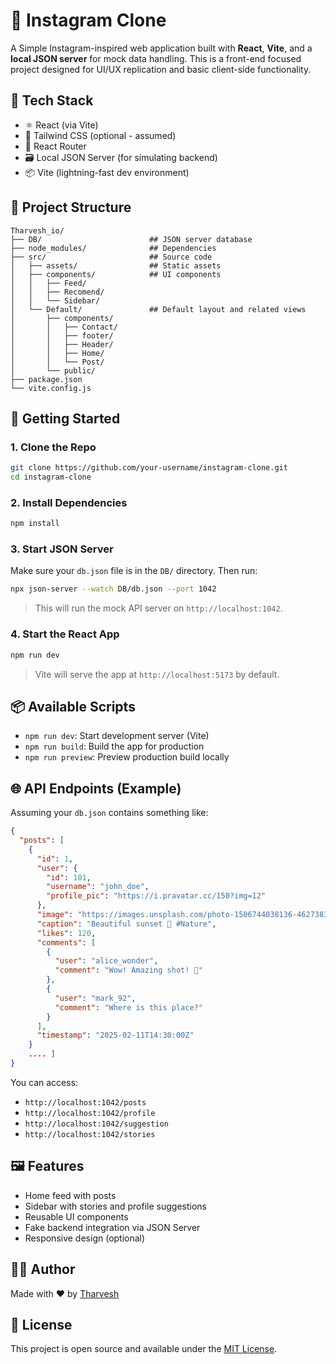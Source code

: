 # 📸 Instagram Clone

A Simple Instagram-inspired web application built with **React**, **Vite**, and a **local JSON server** for mock data handling. This is a front-end focused project designed for UI/UX replication and basic client-side functionality.

## 🔧 Tech Stack

- ⚛️ React (via Vite)
- 💨 Tailwind CSS (optional - assumed)
- 🔗 React Router
- 🗃️ Local JSON Server (for simulating backend)
- 📦 Vite (lightning-fast dev environment)

## 📁 Project Structure

```
Tharvesh_io/
├── DB/                        ## JSON server database
├── node_modules/              ## Dependencies
├── src/                       ## Source code
│   ├── assets/                ## Static assets
│   ├── components/            ## UI components
│   │   ├── Feed/
│   │   ├── Recomend/
│   │   └── Sidebar/
│   └── Default/               ## Default layout and related views
│       ├── components/
│       │   ├── Contact/
│       │   ├── footer/
│       │   ├── Header/
│       │   ├── Home/
│       │   └── Post/
│       └── public/
├── package.json
└── vite.config.js
```

## 🚀 Getting Started

### 1. Clone the Repo

```bash
git clone https://github.com/your-username/instagram-clone.git
cd instagram-clone
```

### 2. Install Dependencies

```bash
npm install
```

### 3. Start JSON Server

Make sure your `db.json` file is in the `DB/` directory. Then run:

```bash
npx json-server --watch DB/db.json --port 1042
```

> This will run the mock API server on `http://localhost:1042`.

### 4. Start the React App

```bash
npm run dev
```

> Vite will serve the app at `http://localhost:5173` by default.

## 📦 Available Scripts

- `npm run dev`: Start development server (Vite)
- `npm run build`: Build the app for production
- `npm run preview`: Preview production build locally

## 🌐 API Endpoints (Example)

Assuming your `db.json` contains something like:

```json
{
  "posts": [
    {
      "id": 1,
      "user": {
        "id": 101,
        "username": "john_doe",
        "profile_pic": "https://i.pravatar.cc/150?img=12"
      },
      "image": "https://images.unsplash.com/photo-1506744038136-46273834b3fb",
      "caption": "Beautiful sunset 🌅 #Nature",
      "likes": 120,
      "comments": [
        {
          "user": "alice_wonder",
          "comment": "Wow! Amazing shot! 📸"
        },
        {
          "user": "mark_92",
          "comment": "Where is this place?"
        }
      ],
      "timestamp": "2025-02-11T14:30:00Z"
    }
    .... ]
}
```

You can access:

- `http://localhost:1042/posts`
- `http://localhost:1042/profile`
- `http://localhost:1042/suggestion `
- `http://localhost:1042/stories `


## 🖼️ Features

- Home feed with posts
- Sidebar with stories and profile suggestions
- Reusable UI components
- Fake backend integration via JSON Server
- Responsive design (optional)

## 🧑‍💻 Author

Made with ❤️ by [Tharvesh](https://linkedin.com/in/tharvesh2005)

## 📄 License

This project is open source and available under the [MIT License](LICENSE).
```

